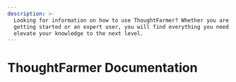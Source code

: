 ```yaml
---
description: >-
  Looking for information on how to use ThoughtFarmer? Whether you are just
  getting started or an expert user, you will find everything you need to
  elevate your knowledge to the next level.
---
```


# ThoughtFarmer Documentation

